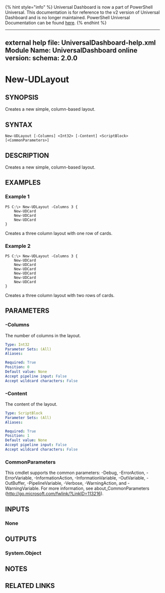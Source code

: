 ﻿{% hint style="info" %}
Universal Dashboard is now a part of PowerShell Universal. This documentation is for reference to the v2 version of Universal Dashboard and is no longer maintained. PowerShell Universal Documentation can be found [here](https://docs.ironmansoftware.com).
{% endhint %}


---
external help file: UniversalDashboard-help.xml
Module Name: UniversalDashboard
online version: 
schema: 2.0.0
---

# New-UDLayout

## SYNOPSIS
Creates a new simple, column-based layout.

## SYNTAX

```
New-UDLayout [-Columns] <Int32> [-Content] <ScriptBlock> [<CommonParameters>]
```

## DESCRIPTION
Creates a new simple, column-based layout.

## EXAMPLES

### Example 1
```
PS C:\> New-UDLayout -Columns 3 {
	New-UDCard
	New-UDCard
	New-UDCard
}
```

Creates a three column layout with one row of cards.

### Example 2
```
PS C:\> New-UDLayout -Columns 3 {
	New-UDCard
	New-UDCard
	New-UDCard
	New-UDCard
	New-UDCard
	New-UDCard
}
```

Creates a three column layout with two rows of cards.

## PARAMETERS

### -Columns
The number of columns in the layout.

```yaml
Type: Int32
Parameter Sets: (All)
Aliases: 

Required: True
Position: 0
Default value: None
Accept pipeline input: False
Accept wildcard characters: False
```

### -Content
The content of the layout.

```yaml
Type: ScriptBlock
Parameter Sets: (All)
Aliases: 

Required: True
Position: 1
Default value: None
Accept pipeline input: False
Accept wildcard characters: False
```

### CommonParameters
This cmdlet supports the common parameters: -Debug, -ErrorAction, -ErrorVariable, -InformationAction, -InformationVariable, -OutVariable, -OutBuffer, -PipelineVariable, -Verbose, -WarningAction, and -WarningVariable. For more information, see about_CommonParameters (http://go.microsoft.com/fwlink/?LinkID=113216).

## INPUTS

### None

## OUTPUTS

### System.Object

## NOTES

## RELATED LINKS



